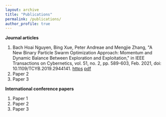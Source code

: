 ```yaml
---
layout: archive
title: "Publications"
permalink: /publications/
author_profile: true
---
```


**Journal articles**
1. Bach Hoai Nguyen, Bing Xue, Peter Andreae and Mengjie Zhang, "A New Binary Particle Swarm Optimization Approach: Momentum and Dynamic Balance Between Exploration and Exploitation," in IEEE Transactions on Cybernetics, vol. 51, no. 2, pp. 589-603, Feb. 2021, doi: 10.1109/TCYB.2019.2944141. [https](https://ieeexplore.ieee.org/abstract/document/8866743) [pdf](https://github.com/HoaiBach/HoaiBach.github.io/blob/18c7f14340ec3bd384c93a2bd5fda773fc597287/files/A%20New%20Binary%20Particle%20Swarm%20Optimization%20Approach-%20Momentum%20and%20Dynamic%20Balance%20Between%20Exploration%20and%20Exploitation.pdf)
2. Paper 2
3. Paper 3

**International conference papers**
1. Paper 1
2. Paper 2
3. Paper 3
